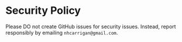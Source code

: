 # Security Policy

Please DO not create GitHub issues for security issues. Instead, report responsibly by emailing `nhcarrigan@gmail.com`.